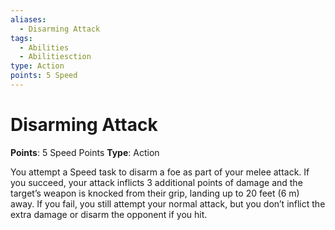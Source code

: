 ```yaml
---
aliases:
  - Disarming Attack
tags:
  - Abilities
  - Abilitiesction
type: Action
points: 5 Speed
---
```


# Disarming Attack

**Points**: 5 Speed Points
**Type**: Action

You attempt a Speed task to disarm a foe as part of your melee attack. If you succeed, your attack inflicts 3 additional points of damage and the target’s weapon is knocked from their grip, landing up to 20 feet (6 m) away. If you fail, you still attempt your normal attack, but you don’t inflict the extra damage or disarm the opponent if you hit.
